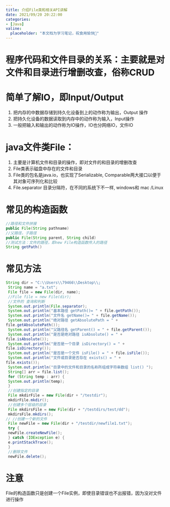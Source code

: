 ```yaml
---
title: 介绍File类和相关API讲解
date: 2021/09/20 20:22:00
categories:
- [Java]
valine:
  placeholder: "本文档为学习笔记，祝食用愉快💪"
---
```


# 程序代码和⽂件⽬录的关系：主要就是对⽂件和⽬录进⾏增删改查，俗称CRUD

# 简单了解IO，即Input/Output
1. 把内存的中数据存储到持久化设备到上的动作称为输出，Output 操作
2. 把持久化设备的数据读取到内存中的动作称为输⼊，Input操作
3. ⼀般把输⼊和输出的动作称为IO操作，IO也分⽹络IO，⽂件IO

# java⽂件类File：
1. 主要是计算机⽂件和⽬录的操作，即对⽂件的和⽬录的增删改查
2. File类表示磁盘中存在的⽂件和⽬录
3. File类的包名是java.io，也实现了Serializable, Comparable两⼤接⼝以便于其对象可序列化和⽐较
4. File.separator ⽬录分隔符，在不同的系统下不⼀样, windows和 mac /Linux

# 常⻅的构造函数
```java
//路径和⽂件拼接
public File(String pathname)
//⽗路径，⼦路径
public File(String parent, String child)
//测试⽅法：⽂件的路径，即new File构造函数传⼊的路径
String getPath()
```

# 常⻅⽅法
```java
String dir = "C:\\Users\\79466\\Desktop\\;
 String name = "a.txt";
 File file = new File(dir, name);
 //File file = new File(dir);
 //⽂件的 查询和判断
 System.out.println(File.separator);
 System.out.println("基本路径 getPath()= " + file.getPath());
 System.out.println("⽂件名 getName()= " + file.getName());
 System.out.println("绝对路径 getAbsolutePath = " +
file.getAbsolutePath());
 System.out.println("⽗路径名 getParent() = " + file.getParent());
 System.out.println("是否是绝对路径 isAbsolute() = " +
file.isAbsolute());
 System.out.println("是否是⼀个⽬录 isDirectory() = " +
file.isDirectory());
 System.out.println("是否是⼀个⽂件 isFile() = " + file.isFile());
 System.out.println("⽂件或⽬录是否存在 exists() = " +
file.exists());
 System.out.println("⽬录中的⽂件和⽬录的名称所组成字符串数组 list() ");
 String[] arr = file.list();
 for (String temp : arr) {
 System.out.println(temp);
 }
 //创建指定的⽬录
 File mkdirFile = new File(dir + "/testdir");
 mkdirFile.mkdir();
 //创建多个层级的⽬录
 File mkdirsFile = new File(dir + "/testdirs/test/dd");
 mkdirsFile.mkdirs();
// //创建⼀个新的⽂件
 File newFile = new File(dir + "/testdir/newfile1.txt");
 try {
 newFile.createNewFile();
 } catch (IOException e) {
 e.printStackTrace();
 }
 //删除⽂件
 newFile.delete();
 ```

 # 注意
 File的构造函数只是创建⼀个File实例，即使⽬录错误也不出报错，因为没对⽂件进⾏操作